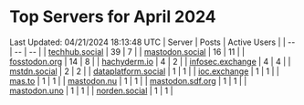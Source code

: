 # Top Servers for April 2024
Last Updated: 04/21/2024 18:13:48 UTC
| Server | Posts | Active Users |
| -- | -- | -- |
| [techhub.social](https://techhub.social/tags/PowerShell) | 39 | 7 |
| [mastodon.social](https://mastodon.social/tags/PowerShell) | 16 | 11 |
| [fosstodon.org](https://fosstodon.org/tags/PowerShell) | 14 | 8 |
| [hachyderm.io](https://hachyderm.io/tags/PowerShell) | 4 | 2 |
| [infosec.exchange](https://infosec.exchange/tags/PowerShell) | 4 | 4 |
| [mstdn.social](https://mstdn.social/tags/PowerShell) | 2 | 2 |
| [dataplatform.social](https://dataplatform.social/tags/PowerShell) | 1 | 1 |
| [ioc.exchange](https://ioc.exchange/tags/PowerShell) | 1 | 1 |
| [mas.to](https://mas.to/tags/PowerShell) | 1 | 1 |
| [mastodon.nu](https://mastodon.nu/tags/PowerShell) | 1 | 1 |
| [mastodon.sdf.org](https://mastodon.sdf.org/tags/PowerShell) | 1 | 1 |
| [mastodon.uno](https://mastodon.uno/tags/PowerShell) | 1 | 1 |
| [norden.social](https://norden.social/tags/PowerShell) | 1 | 1 |
